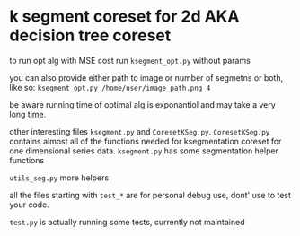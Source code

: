 # k segment coreset for 2d AKA decision tree coreset

to run opt alg with MSE cost run `ksegment_opt.py` without params

you can also provide either path to image or number of segmetns or both, like so:
`ksegment_opt.py /home/user/image_path.png 4`

be aware running time of optimal alg is exponantiol and may take a very long time.

other interesting files `ksegment.py` and `CoresetKSeg.py`.
`CoresetKSeg.py` contains almost all of the functions needed
for ksegmentation coreset for one dimensional series data. `ksegment.py` has some segmentation helper functions

`utils_seg.py` more helpers

all the files starting with `test_*` are for personal debug use, dont' use to test your code.

`test.py` is actually running some tests, currently not maintained